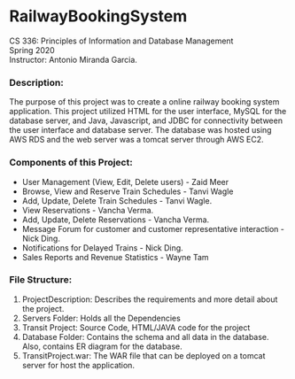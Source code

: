 # RailwayBookingSystem
CS 336: Principles of Information and Database Management   
Spring 2020   
Instructor: Antonio Miranda Garcia. 

### Description: 
The purpose of this project was to create a online railway booking system application. This project utilized HTML for the user interface, MySQL for the database server, and Java, Javascript, and JDBC for connectivity between the user interface and database server. The database was hosted using AWS RDS and the web server was a tomcat server through AWS EC2. 

### Components of this Project:
* User Management (View, Edit, Delete users) - Zaid Meer   
* Browse, View and Reserve Train Schedules - Tanvi Wagle  
* Add, Update, Delete Train Schedules - Tanvi Wagle.  
* View Reservations - Vancha Verma.  
* Add, Update, Delete Reservations - Vancha Verma.  
* Message Forum for customer and customer representative interaction - Nick Ding.  
* Notifications for Delayed Trains - Nick Ding.  
* Sales Reports and Revenue Statistics - Wayne Tam   

### File Structure:
1. ProjectDescription: Describes the requirements and more detail about the project.
2. Servers Folder: Holds all the Dependencies
3. Transit Project: Source Code, HTML/JAVA code for the project
4. Database Folder: Contains the schema and all data in the database. Also, contains ER diagram for the database. 
5. TransitProject.war: The WAR file that can be deployed on a tomcat server for host the application.
